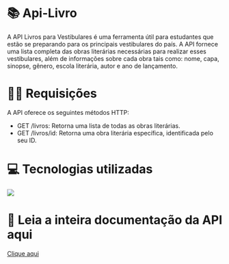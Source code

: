 # 📚 Api-Livro
A API Livros para Vestibulares é uma ferramenta útil para estudantes que estão se preparando para os principais vestibulares do país. A API fornece uma lista completa das obras literárias necessárias para realizar esses vestibulares, além de informações sobre cada obra tais como: nome, capa, sinopse, gênero, escola literária, autor e ano de lançamento.

# 👨‍💻 Requisições
A API oferece os seguintes métodos HTTP:
<ul>
  <li>GET /livros: Retorna uma lista de todas as obras literárias.</li>
  <li>GET /livros/id: Retorna uma obra literária específica, identificada pelo seu ID.</li>
</ul>

# 💻 Tecnologias utilizadas
<p>
  <img src={https://img.shields.io/badge/React_Native-20232A?style=for-the-badge&logo=react&logoColor=61DAFB} />
</p>

# 📰 Leia a inteira documentação da API aqui
<a href="https://rapidapi.com/kauetrigolodamaceno/api/vestibuloteca">Clique aqui</a>
